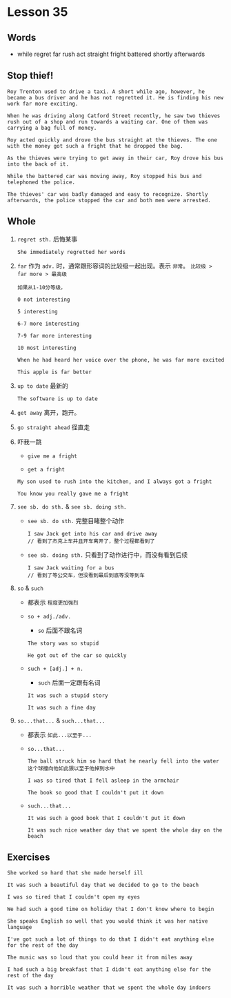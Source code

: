 # Lesson 35

## Words

- while regret far rush act straight fright battered shortly afterwards

## Stop thief!

```
Roy Trenton used to drive a taxi. A short while ago, however, he became a bus driver and he has not regretted it. He is finding his new work far more exciting.

When he was driving along Catford Street recently, he saw two thieves rush out of a shop and run towards a waiting car. One of them was carrying a bag full of money.

Roy acted quickly and drove the bus straight at the thieves. The one with the money got such a fright that he dropped the bag.

As the thieves were trying to get away in their car, Roy drove his bus into the back of it.

While the battered car was moving away, Roy stopped his bus and telephoned the police.

The thieves' car was badly damaged and easy to recognize. Shortly afterwards, the police stopped the car and both men were arrested.
```

## Whole

1.  `regret sth.` 后悔某事

    ```
    She immediately regretted her words
    ```

2.  `far` 作为 `adv.` 时，通常跟形容词的比较级一起出现。表示 `非常`。 `比较级 > far more > 最高级`

    ```
    如果从1-10分等级，

    0 not interesting

    5 interesting

    6-7 more interesting

    7-9 far more interesting

    10 most interesting
    ```

    ```
    When he had heard her voice over the phone, he was far more excited

    This apple is far better
    ```

3.  `up to date` 最新的

    ```
    The software is up to date
    ```

4.  `get away` 离开，跑开。

5.  `go straight ahead` 径直走

6.  吓我一跳

    - `give me a fright`

    - `get a fright`

    ```
    My son used to rush into the kitchen, and I always got a fright

    You know you really gave me a fright
    ```

7.  `see sb. do sth.` & `see sb. doing sth.`

    - `see sb. do sth.` 完整目睹整个动作

      ```
      I saw Jack get into his car and drive away
      // 看到了杰克上车并且开车离开了，整个过程都看到了
      ```

    - `see sb. doing sth.` 只看到了动作进行中，而没有看到后续

      ```
      I saw Jack waiting for a bus
      // 看到了等公交车，但没看到最后到底等没等到车
      ```

8.  `so` & `such`

    - 都表示 `程度更加强烈`

    - `so + adj./adv.`

      - `so` 后面不跟名词

      ```
      The story was so stupid

      He got out of the car so quickly
      ```

    - `such + [adj.] + n.`

      - `such` 后面一定跟有名词

      ```
      It was such a stupid story

      It was such a fine day
      ```

9.  `so...that...` & `such...that...`

    - 都表示 `如此...以至于...`

    - `so...that...`

      ```
      The ball struck him so hard that he nearly fell into the water
      这个球撞向他如此狠以至于他掉到水中

      I was so tired that I fell asleep in the armchair

      The book so good that I couldn't put it down
      ```

    - `such...that...`

      ```
      It was such a good book that I couldn't put it down

      It was such nice weather day that we spent the whole day on the beach
      ```

## Exercises

```
She worked so hard that she made herself ill
```

```
It was such a beautiful day that we decided to go to the beach
```

```
I was so tired that I couldn't open my eyes
```

```
We had such a good time on holiday that I don't know where to begin
```

```
She speaks English so well that you would think it was her native language
```

```
I've got such a lot of things to do that I didn't eat anything else for the rest of the day
```

```
The music was so loud that you could hear it from miles away
```

```
I had such a big breakfast that I didn't eat anything else for the rest of the day
```

```
It was such a horrible weather that we spent the whole day indoors
```

